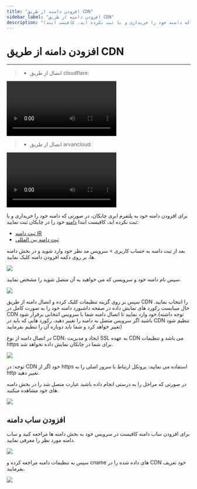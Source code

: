```yaml
---
title: "افزودن دامنه از طریق CDN"
sidebar_label: "افزودن دامنه از طریق CDN"
description: "برای افزودن دامنه خود به پلتفرم ابری چابکان، در صورتی که دامنه خود را خریداری و یا ثبت نکرده اید، کافیست ابتدا"
---
```


# افزودن دامنه از طریق CDN
---

> - اتصال از طریق cloudflare:

<video controls width="300">
  <source src="https://s1.chabokan.net/docs/videos/cdn-cloudflare.m4v" />
</video>

> - اتصال از طریق arvancloud:

<video controls width="300">
  <source src="https://s1.chabokan.net/docs/videos/cdn-arvan.mp4" />
</video>

برای افزودن دامنه خود به پلتفرم ابری چابکان، در صورتی که دامنه خود را خریداری و یا ثبت نکرده اید، کافیست ابتدا [دامنه](https://hub.chabokan.net/fa/domains/) خود را در چابکان ثبت نمایید:
- [ثبت دامنه IR](https://docs.chabokan.net/domains/register-domain/)
- [ثبت دامنه بین المللی](https://docs.chabokan.net/domains/register-international-domain/)

بعد از ثبت دامنه به حساب کاربری > سرویس مد نظر خود وارد شوید و در بخش دامنه ها، بر روی دکمه افزودن دامنه کلیک نمایید.

![](https://s1.chabokan.net/docs/images/domain_2.jpg)

سپس نام دامنه خود و سرویسی که می خواهید به آن متصل شوید را مشخص نمایید.

![](https://s1.chabokan.net/docs/images/domain_3.jpg)

سپس بر روی گزینه تنظیمات کلیک کرده و اتصال دامنه از طریق CDN را انتخاب نمایید. حال میبایست رکورد های نمایش داده در صفحه داشبورد دامنه خود را به صورت کامل در CDN خود وارد نمایید تا اتصال دامنه شما با سرویس انتخابی برقرار شود.(توجه داشته باشید اگر سرویس متصل به دامنه را تغییر دهید، رکورد هایی که باید در CDN تنظیم شود تغییر خواهد کرد و شما باید دوباره آن را تنظیم بفرمایید)

در اتصال دامنه از نوع CDN، ایجاد و مدیریت SSL به عهده CDN می باشد و تنظیمات https برای شما در چابکان نمایش داده نخواهد شد.

![](https://s1.chabokan.net/docs/images/domain_5.jpg)

توجه: در CDN خود اگر از https استفاده می نمایید، پروتکل ارتباط با سرور اصلی را به http تغییر دهید.

در صورتی که مراحل را به درستی انجام داده باشید عبارت متصل شد را در بخش دامنه های خود مشاهده میکنید.

![](https://s1.chabokan.net/docs/images/domain_6.jpg)

## افزودن ساب دامنه

برای افزودن ساب دامنه کافیست در سرویس خود به بخش دامنه ها مراجعه کنید و ساب دامنه مورد نظر را معرفی نمایید.

![](https://s1.chabokan.net/docs/images/add-domains-panel.png)

سپس به تنظیمات دامنه مراجعه کرده و cname های داده شده را در CDN خود تعريف بفرمایید.

![](https://s1.chabokan.net/docs/images/SubDomain_1.jpg)


